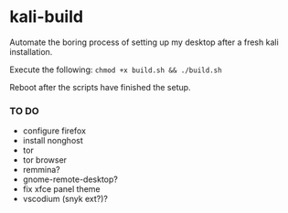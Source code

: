 # kali-build

Automate the boring process of setting up my desktop after a fresh kali installation.

Execute the following:
`chmod +x build.sh && ./build.sh`

Reboot after the scripts have finished the setup.

### TO DO
- configure firefox
- install nonghost
- tor
- tor browser
- remmina?
- gnome-remote-desktop?
- fix xfce panel theme
- vscodium (snyk ext?)?
